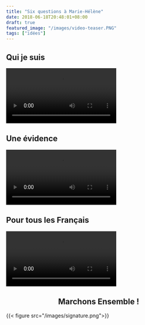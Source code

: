 ```yaml
---
title: "Six questions à Marie-Hélène"
date: 2018-06-18T20:48:01+08:00
draft: true
featured_image: "/images/video-teaser.PNG"
tags: ["idées"]
---
```


Qui je suis
-----

 <video controls>
  <source src="/video/qui-es-tu.mp4" type="video/mp4">
Your browser does not support the video tag.
</video> 

Une évidence
-----

 <video controls>
  <source src="/video/pourquoi-candidate.mp4" type="video/mp4">
Your browser does not support the video tag.
</video> 

Pour tous les Français
-----

 <video controls>
  <source src="/video/quels-objectifs.mp4" type="video/mp4">
Your browser does not support the video tag.
</video> 

<h2 style="text-align: center;">  Marchons Ensemble ! </h2>

{{< figure src="/images/signature.png">}}
